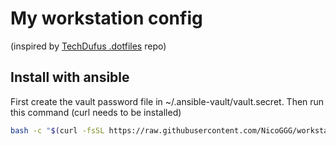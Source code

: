 # My workstation config

(inspired by [TechDufus .dotfiles](https://github.com/techdufus/dotfiles) repo)

## Install with ansible

First create the vault password file in ~/.ansible-vault/vault.secret.
Then run this command (curl needs to be installed)

```bash
bash -c "$(curl -fsSL https://raw.githubusercontent.com/NicoGGG/workstation/main/workstation.sh)"
```
